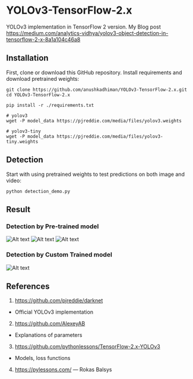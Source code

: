 # YOLOv3-TensorFlow-2.x
YOLOv3 implementation in TensorFlow 2 version. My Blog post https://medium.com/analytics-vidhya/yolov3-object-detection-in-tensorflow-2-x-8a1a104c46a8

## Installation

First, clone or download this GitHub repository. Install requirements and download pretrained weights:

```
git clone https://github.com/anushkadhiman/YOLOv3-TensorFlow-2.x.git
cd YOLOv3-TensorFlow-2.x
````

```
pip install -r ./requirements.txt
`````

```
# yolov3
wget -P model_data https://pjreddie.com/media/files/yolov3.weights

# yolov3-tiny
wget -P model_data https://pjreddie.com/media/files/yolov3-tiny.weights
``````


## Detection
Start with using pretrained weights to test predictions on both image and video:
```
python detection_demo.py
````

## Result

### Detection by Pre-trained model
![Alt text](detect.jpg?raw=true "image1")
![Alt text](detect2.jpg?raw=true "image2")
![Alt text](video.gif?raw=true "video")

### Detection by Custom Trained model
![Alt text](video2.gif?raw=true "video")

## References

1. https://github.com/pjreddie/darknet	
- Official YOLOv3 implementation
2. https://github.com/AlexeyAB	
- Explanations of parameters
3. https://github.com/pythonlessons/TensorFlow-2.x-YOLOv3 
- Models, loss functions

4. https://pylessons.com/ — Rokas Balsys


